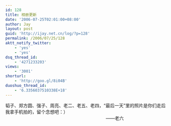 ```yaml
---
id: 128
title: 相册更新
date: '2006-07-25T02:01:00+08:00'
author: Jay
layout: post
guid: 'http://ijay.net.cn/log/?p=128'
permalink: /2006/07/25/128
aktt_notify_twitter:
    - 'yes'
    - 'yes'
dsq_thread_id:
    - '4271233203'
views:
    - '3001'
shorturl:
    - 'http://goo.gl/8i04B'
duoshuo_thread_id:
    - '6.3356037510338E+18'
---
```


<div>韬子、郑方圆、强子、周亮、老二、老五、老四，“最后一天”里的照片是你们走后我拿手机拍的，留个念想吧：）</div>
<div> </div>
<div> </div>
<div> </div>
<div> </div>
<div>                                                                                ——老六</div>